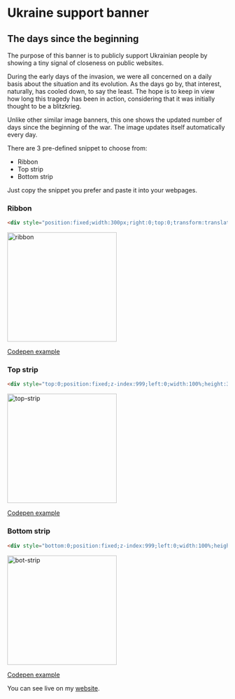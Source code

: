 
# Ukraine support banner
## The days since the beginning

The purpose of this banner is to publicly support Ukrainian people by showing a tiny signal of closeness on public websites.

During the early days of the invasion, we were all concerned on a daily basis about the situation and its evolution. As the days go by, that interest, naturally, has cooled down, to say the least. The hope is to keep in view how long this tragedy has been in action, considering that it was initially thought to be a blitzkrieg.

Unlike other similar image banners, this one shows the updated number of days since the beginning of the war.
The image updates itself automatically every day.

There are 3 pre-defined snippet to choose from:

- Ribbon
- Top strip
- Bottom strip

Just copy the snippet you prefer and paste it into your webpages.

### Ribbon

```html
<div style="position:fixed;width:300px;right:0;top:0;transform:translate(80px,50px) rotate(45deg);z-index:999"><img style="width:100%;display:block;" src="https://daily.presenta.workers.dev/GhZD3MDlBN:yvLHzHJhJ"></div>
```

<img width="250" alt="ribbon" src="https://user-images.githubusercontent.com/870788/206793217-0196f8f7-0fda-4079-b4f3-46a8f1738d50.png">

[Codepen example](https://codepen.io/abusedmedia/pen/BaVEmEa?editors=1010)


### Top strip

```html
<div style="top:0;position:fixed;z-index:999;left:0;width:100%;height:30px;display:flex;justify-content:center;background: url(https://cache.presenta.workers.dev/GhZD3MDlBN:yvLHzHJhJ?w=20&h=30&gravity=west);"><img src="https://daily.presenta.workers.dev/GhZD3MDlBN:yvLHzHJhJ"></div>
```

<img width="250" alt="top-strip" src="https://user-images.githubusercontent.com/870788/206793435-bb646e4d-d61e-4c5d-80bf-940f8f42c254.png">

[Codepen example](https://codepen.io/abusedmedia/pen/vYrMWPb?editors=1010)


### Bottom strip

```html
<div style="bottom:0;position:fixed;z-index:999;left:0;width:100%;height:30px;display:flex;justify-content:center;background: url(https://cache.presenta.workers.dev/GhZD3MDlBN:yvLHzHJhJ?w=20&h=30&gravity=west);"><img src="https://daily.presenta.workers.dev/GhZD3MDlBN:yvLHzHJhJ"></div>
```
<img width="250" alt="bot-strip" src="https://user-images.githubusercontent.com/870788/206793490-a0b74fc4-c140-4f3c-b879-29308cd3a47d.png">

[Codepen example](https://codepen.io/abusedmedia/pen/ExRJYMg?editors=1010)

You can see live on my [website](https://www.fabiofranchino.com/).
